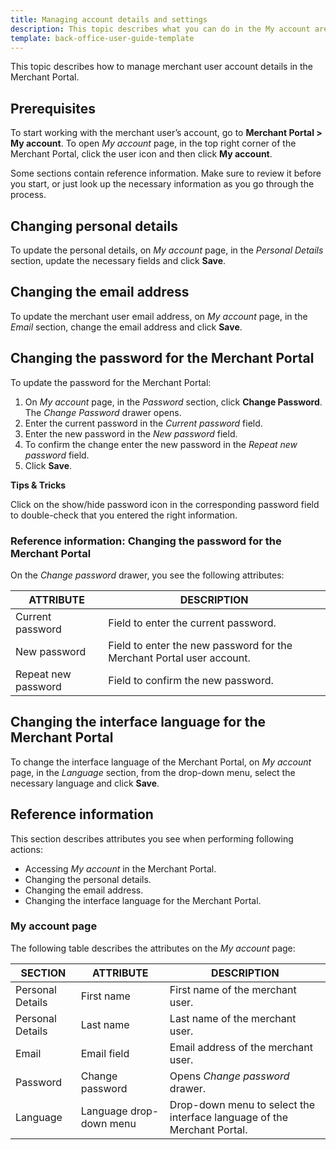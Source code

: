 ```yaml
---
title: Managing account details and settings
description: This topic describes what you can do in the My account area of the Merchant Portal.
template: back-office-user-guide-template
---
```


This topic describes how to manage merchant user account details in the Merchant Portal.

## Prerequisites

To start working with the merchant user’s account, go to **Merchant Portal > My account**.
To open *My account* page, in the top right corner of the Merchant Portal, click the user icon and then click **My account**.

Some sections contain reference information. Make sure to review it before you start, or just look up the necessary information as you go through the process.

## Changing personal details

To update the personal details, on *My account* page, in the *Personal Details* section, update the necessary fields and click **Save**.

## Changing the email address

To update the merchant user email address, on *My account* page, in the *Email* section, change the email address and click **Save**.

## Changing the password for the Merchant Portal

To update the password for the Merchant Portal:

1. On *My account* page, in the *Password* section, click **Change Password**. The *Change Password* drawer opens.
2. Enter the current password in the *Current password* field.
3. Enter the new password in the *New password* field.
4. To confirm the change enter the new password in the *Repeat new password* field.
5. Click **Save**.


**Tips & Tricks**

Click on the show/hide password icon in the corresponding password field to double-check that you entered the right information.

### Reference information: Changing the password for the Merchant Portal

On the *Change password* drawer, you see the following attributes:

| ATTRIBUTE        | DESCRIPTION        |
| ---------------- | ---------------------- |
| Current password | Field to enter the current password.|   
|  New password | Field to enter the new password for the Merchant Portal user account. |
| Repeat new password | Field to confirm the new password.|


## Changing the interface language for the Merchant Portal

To change the interface language of the Merchant Portal, on *My account* page, in the *Language* section, from the drop-down menu, select the necessary language and click **Save**.

## Reference information

This section describes attributes you see when performing following actions:
* Accessing *My account* in the Merchant Portal.
* Changing the personal details.
* Changing the email address.
* Changing the interface language for the Merchant Portal.

### My account page

The following table describes the attributes on the *My account* page:

| SECTION          | ATTRIBUTE        | DESCRIPTION        |
| ---------------- | ---------------- | ---------------------- |
| Personal Details | First name              | First name of the merchant user.                             |
| Personal Details | Last name               | Last name of the merchant user.                              |
| Email            | Email field             | Email address of the merchant user.                          |
| Password         | Change password         | Opens *Change password* drawer.                              |
| Language         | Language drop-down menu | Drop-down menu to select the interface language of the Merchant Portal. |
